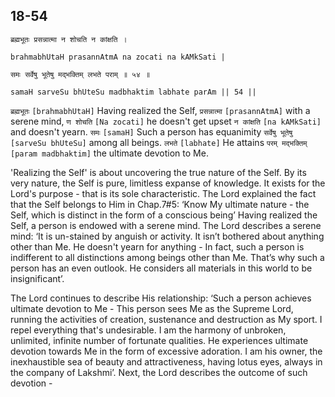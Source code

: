 ## 18-54


```shloka-sa
ब्रह्मभूतः प्रसन्नात्मा न शोचति न कांक्षति ।
```
```shloka-sa-hk
brahmabhUtaH prasannAtmA na zocati na kAMkSati |
```
```shloka-sa
समः सर्वेषु भूतेषु मद्भक्तिम् लभते पराम् ॥ ५४ ॥
```
```shloka-sa-hk
samaH sarveSu bhUteSu madbhaktim labhate parAm || 54 ||
```

`ब्रह्मभूतः` `[brahmabhUtaH]` Having realized the Self, `प्रसन्नात्मा` `[prasannAtmA]` with a serene mind, `ण शोचति` `[Na zocati]` he doesn't get upset `न कांक्षति` `[na kAMkSati]` and doesn't yearn. `समः` `[samaH]` Such a person has equanimity `सर्वेषु भूतेषु` `[sarveSu bhUteSu]` among all beings. `लभते` `[labhate]` He attains `परम् मद्भक्तिम्` `[param madbhaktim]` the ultimate devotion to Me.

'Realizing the Self' is about uncovering the true nature of the Self. 
By its very nature, the Self is pure, limitless expanse of knowledge. It exists for the Lord's purpose - that is its sole characteristic. The Lord explained the fact that the Self belongs to Him in Chap.7#5: ‘Know My ultimate nature - the Self, which is distinct in the form of a conscious being’
Having realized the Self, a person is endowed with a serene mind. 
The Lord describes a serene mind: ‘It is un-stained by anguish or activity. It isn’t bothered about anything other than Me. He doesn't yearn for anything - In fact, such a person is indifferent to all distinctions among beings other than Me. 
That’s why such a person has an even outlook. He considers all materials in this world to be insignificant’. 



The Lord continues to describe His relationship: ‘Such a person achieves ultimate devotion to Me - This person sees Me as the Supreme Lord, running the activities of creation, sustenance and destruction as My sport. 
I repel everything that's undesirable. I am the harmony of unbroken, unlimited, infinite number of fortunate qualities. He experiences ultimate devotion towards Me in the form of excessive adoration. I am his owner, the inexhaustible sea of beauty and attractiveness, having lotus eyes, always in the company of Lakshmi’.
Next, the Lord describes the outcome of such devotion -

